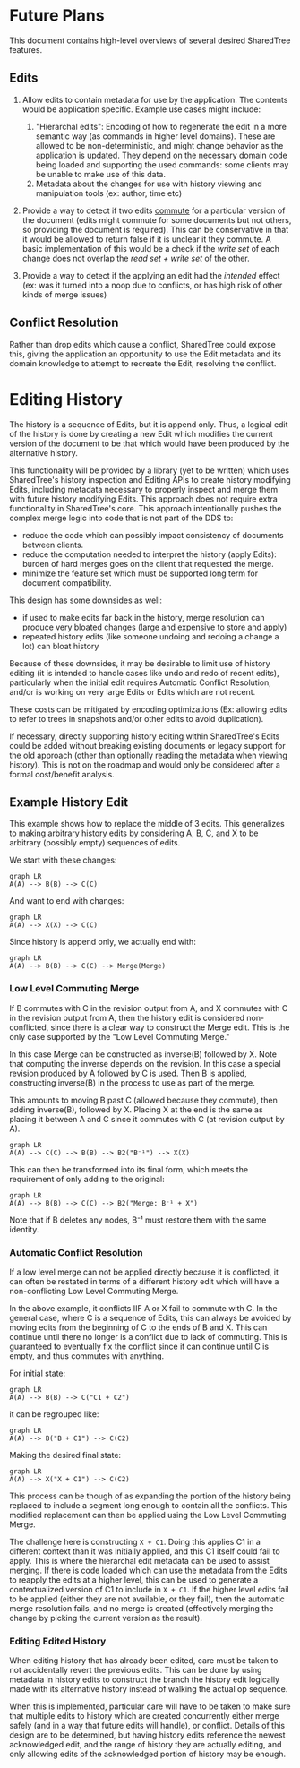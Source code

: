 # Future Plans

This document contains high-level overviews of several desired SharedTree features.

## Edits

1. Allow edits to contain metadata for use by the application. The contents would be application specific. Example use cases might include:

    1. "Hierarchal edits": Encoding of how to regenerate the edit in a more semantic way (as commands in higher level domains).
       These are allowed to be non-deterministic, and might change behavior as the application is updated.
       They depend on the necessary domain code being loaded and supporting the used commands: some clients may be unable to make use of this data.
    1. Metadata about the changes for use with history viewing and manipulation tools (ex: author, time etc)

1. Provide a way to detect if two edits [commute](https://en.wikipedia.org/wiki/Commutative_property) for a particular version of the document (edits might commute for some documents but not others, so providing the document is required).
   This can be conservative in that it would be allowed to return false if it is unclear it they commute.
   A basic implementation of this would be a check if the _write set_ of each change does not overlap the _read set + write set_ of the other.

1. Provide a way to detect if the applying an edit had the _intended_ effect (ex: was it turned into a noop due to conflicts, or has high risk of other kinds of merge issues)

## Conflict Resolution

Rather than drop edits which cause a conflict, SharedTree could expose this, giving the application an opportunity to use the Edit metadata and its domain knowledge to attempt to recreate the Edit, resolving the conflict.

# Editing History

The history is a sequence of Edits, but it is append only.
Thus, a logical edit of the history is done by creating a new Edit which modifies the current version of the document to be that which would have been produced by the alternative history.

This functionality will be provided by a library (yet to be written) which uses SharedTree's history inspection and Editing APIs to create history modifying Edits, including metadata necessary to properly inspect and merge them with future history modifying Edits.
This approach does not require extra functionality in SharedTree's core.
This approach intentionally pushes the complex merge logic into code that is not part of the DDS to:

-   reduce the code which can possibly impact consistency of documents between clients.
-   reduce the computation needed to interpret the history (apply Edits): burden of hard merges goes on the client that requested the merge.
-   minimize the feature set which must be supported long term for document compatibility.

This design has some downsides as well:

-   if used to make edits far back in the history, merge resolution can produce very bloated changes (large and expensive to store and apply)
-   repeated history edits (like someone undoing and redoing a change a lot) can bloat history

Because of these downsides, it may be desirable to limit use of history editing (it is intended to handle cases like undo and redo of recent edits),
particularly when the initial edit requires Automatic Conflict Resolution, and/or is working on very large Edits or Edits which are not recent.

These costs can be mitigated by encoding optimizations (Ex: allowing edits to refer to trees in snapshots and/or other edits to avoid duplication).

If necessary, directly supporting history editing within SharedTree's Edits could be added without breaking existing documents or legacy support for the old approach
(other than optionally reading the metadata when viewing history).
This is not on the roadmap and would only be considered after a formal cost/benefit analysis.

## Example History Edit

This example shows how to replace the middle of 3 edits.
This generalizes to making arbitrary history edits by considering A, B, C, and X to be arbitrary (possibly empty) sequences of edits.

We start with these changes:

```mermaid
graph LR
A(A) --> B(B) --> C(C)
```

And want to end with changes:

```mermaid
graph LR
A(A) --> X(X) --> C(C)
```

Since history is append only, we actually end with:

```mermaid
graph LR
A(A) --> B(B) --> C(C) --> Merge(Merge)
```

### Low Level Commuting Merge

If B commutes with C in the revision output from A, and X commutes with C in the revision output from A, then the history edit is considered non-conflicted, since there is a clear way to construct the Merge edit.
This is the only case supported by the "Low Level Commuting Merge."

In this case Merge can be constructed as inverse(B) followed by X.
Note that computing the inverse depends on the revision.
In this case a special revision produced by A followed by C is used.
Then B is applied, constructing inverse(B) in the process to use as part of the merge.

This amounts to moving B past C (allowed because they commute), then adding inverse(B), followed by X.
Placing X at the end is the same as placing it between A and C since it commutes with C (at revision output by A).

```mermaid
graph LR
A(A) --> C(C) --> B(B) --> B2("B⁻¹") --> X(X)
```

This can then be transformed into its final form, which meets the requirement of only adding to the original:

```mermaid
graph LR
A(A) --> B(B) --> C(C) --> B2("Merge: B⁻¹ + X")
```

Note that if B deletes any nodes, B⁻¹ must restore them with the same identity.

### Automatic Conflict Resolution

If a low level merge can not be applied directly because it is conflicted,
it can often be restated in terms of a different history edit which will have a non-conflicting Low Level Commuting Merge.

In the above example, it conflicts IIF A or X fail to commute with C.
In the general case, where C is a sequence of Edits,
this can always be avoided by moving edits from the beginning of C to the ends of B and X.
This can continue until there no longer is a conflict due to lack of commuting.
This is guaranteed to eventually fix the conflict since it can continue until C is empty, and thus commutes with anything.

For initial state:

```mermaid
graph LR
A(A) --> B(B) --> C("C1 + C2")
```

it can be regrouped like:

```mermaid
graph LR
A(A) --> B("B + C1") --> C(C2)
```

Making the desired final state:

```mermaid
graph LR
A(A) --> X("X + C1") --> C(C2)
```

This process can be though of as expanding the portion of the history being replaced to include a segment long enough to contain all the conflicts.
This modified replacement can then be applied using the Low Level Commuting Merge.

The challenge here is constructing `X + C1`.
Doing this applies C1 in a different context than it was initially applied, and this C1 itself could fail to apply.
This is where the hierarchal edit metadata can be used to assist merging.
If there is code loaded which can use the metadata from the Edits to reapply the edits at a higher level,
this can be used to generate a contextualized version of C1 to include in `X + C1`.
If the higher level edits fail to be applied (either they are not available, or they fail),
then the automatic merge resolution fails, and no merge is created
(effectively merging the change by picking the current version as the result).

### Editing Edited History

When editing history that has already been edited, care must be taken to not accidentally revert the previous edits.
This can be done by using metadata in history edits to construct the branch the history edit logically made with its alternative history instead of walking the actual op sequence.

When this is implemented, particular care will have to be taken to make sure that multiple edits to history which are created concurrently either merge safely (and in a way that future edits will handle), or conflict.
Details of this design are to be determined, but having history edits reference the newest acknowledged edit, and the range of history they are actually editing,
and only allowing edits of the acknowledged portion of history may be enough.
